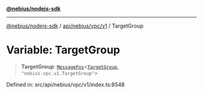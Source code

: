 [**@nebius/nodejs-sdk**](../../../../../README.md)

---

[@nebius/nodejs-sdk](../../../../../README.md) / [api/nebius/vpc/v1](../README.md) / TargetGroup

# Variable: TargetGroup

> **TargetGroup**: [`MessageFns`](../../../../../runtime/protos/core/interfaces/MessageFns.md)\<[`TargetGroup`](../interfaces/TargetGroup.md), `"nebius.vpc.v1.TargetGroup"`\>

Defined in: src/api/nebius/vpc/v1/index.ts:8548
